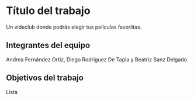 # Título del trabajo

Un videclub donde podrás elegir tus películas favoriitas.

## Integrantes del equipo

Andrea Fernández Ortiz, Diego Rodriguez De Tapia  y Beatriz Sanz Delgado.
## Objetivos del trabajo

Lista
